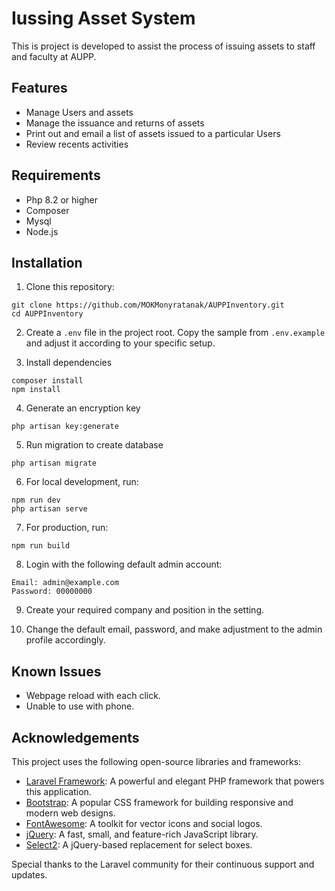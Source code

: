 
# Iussing Asset System

This is project is developed to assist the process of issuing assets to staff and faculty at AUPP.

## Features

- Manage Users and assets
- Manage the issuance and returns of assets
- Print out and email a list of assets issued to a particular Users
- Review recents activities

## Requirements

- Php 8.2 or higher
- Composer
- Mysql
- Node.js

## Installation

1. Clone this repository:
```
git clone https://github.com/MOKMonyratanak/AUPPInventory.git
cd AUPPInventory
```

2. Create a `.env` file in the project root. Copy the sample from `.env.example` and adjust it according to your specific setup.

3. Install dependencies
```
composer install
npm install
```

4. Generate an encryption key
```
php artisan key:generate
```

5. Run migration to create database
```
php artisan migrate
```

6. For local development, run:
```
npm run dev
php artisan serve
```

7. For production, run:
```
npm run build
```

8. Login with the following default admin account:
```
Email: admin@example.com
Password: 00000000
```

9. Create your required company and position in the setting.

10. Change the default email, password, and make adjustment to the admin profile accordingly.

## Known Issues
- Webpage reload with each click.
- Unable to use with phone.

## Acknowledgements

This project uses the following open-source libraries and frameworks:

- [Laravel Framework](https://laravel.com/): A powerful and elegant PHP framework that powers this application.
- [Bootstrap](https://getbootstrap.com/): A popular CSS framework for building responsive and modern web designs.
- [FontAwesome](https://fontawesome.com/): A toolkit for vector icons and social logos.
- [jQuery](https://jquery.com/): A fast, small, and feature-rich JavaScript library.
- [Select2](https://select2.org/): A jQuery-based replacement for select boxes.

Special thanks to the Laravel community for their continuous support and updates.
